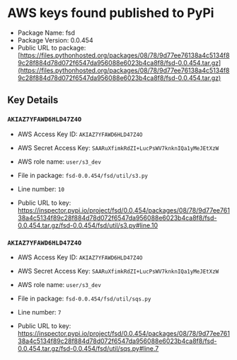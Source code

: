 # AWS keys found published to PyPi

* Package Name: fsd
* Package Version: 0.0.454
* Public URL to package: [https://files.pythonhosted.org/packages/08/78/9d77ee76138a4c5134f89c28f884d78d072f6547da956088e6023b4ca8f8/fsd-0.0.454.tar.gz](https://files.pythonhosted.org/packages/08/78/9d77ee76138a4c5134f89c28f884d78d072f6547da956088e6023b4ca8f8/fsd-0.0.454.tar.gz)

## Key Details

### `AKIAZ7YFAWD6HLD47Z4O`

* AWS Access Key ID: `AKIAZ7YFAWD6HLD47Z4O`
* AWS Secret Access Key: `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` 
* AWS role name: `user/s3_dev`
* File in package: `fsd-0.0.454/fsd/util/s3.py`
* Line number: `10`

* Public URL to key: https://inspector.pypi.io/project/fsd/0.0.454/packages/08/78/9d77ee76138a4c5134f89c28f884d78d072f6547da956088e6023b4ca8f8/fsd-0.0.454.tar.gz/fsd-0.0.454/fsd/util/s3.py#line.10



### `AKIAZ7YFAWD6HLD47Z4O`

* AWS Access Key ID: `AKIAZ7YFAWD6HLD47Z4O`
* AWS Secret Access Key: `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` 
* AWS role name: `user/s3_dev`
* File in package: `fsd-0.0.454/fsd/util/sqs.py`
* Line number: `7`

* Public URL to key: https://inspector.pypi.io/project/fsd/0.0.454/packages/08/78/9d77ee76138a4c5134f89c28f884d78d072f6547da956088e6023b4ca8f8/fsd-0.0.454.tar.gz/fsd-0.0.454/fsd/util/sqs.py#line.7


